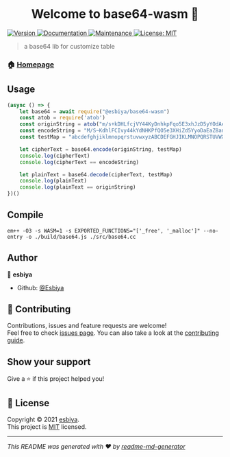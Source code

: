 <h1 align="center">Welcome to base64-wasm 👋</h1>
<p>
  <a href="https://www.npmjs.com/package/base64-wasm" target="_blank">
    <img alt="Version" src="https://img.shields.io/npm/v/base64-wasm.svg">
  </a>
  <a href="https://github.com/Esbiya/base64-wasm#readme" target="_blank">
    <img alt="Documentation" src="https://img.shields.io/badge/documentation-yes-brightgreen.svg" />
  </a>
  <a href="https://github.com/Esbiya/base64-wasm/graphs/commit-activity" target="_blank">
    <img alt="Maintenance" src="https://img.shields.io/badge/Maintained%3F-yes-green.svg" />
  </a>
  <a href="https://github.com/Esbiya/base64-wasm/blob/master/LICENSE" target="_blank">
    <img alt="License: MIT" src="https://img.shields.io/github/license/Esbiya/base64-wasm" />
  </a>
</p>

> a base64 lib for customize table

### 🏠 [Homepage](https://github.com/Esbiya/base64-wasm#readme)

## Usage

```javascript
(async () => {
    let base64 = await require("@esbiya/base64-wasm")
    const atob = require('atob')
    const originString = atob("m/s+kDHLfcjVY44KyDnhkpFqo5E3xhJzD5yYOdAeAz8ANpK8OxAEoZQFWTYd3JkZhbEDddtDcy0xpPbeYDMDgTOilWpwp9+9fjKPaiOpauC/bXPzcQbflxyyGf0GVFwI2XjXE9D6a838KaCFIrsO/E1MlTv6bKszr0nazX4o7zMhpoazmvcBW6hJBCkv6TfaylQYmgQqU6jQpNTaw4MPuM8OdNDFtHHzTm/mrvRsxzcxD8QpNvlquA9bRRUYKPWugw+05dwmTAWii5afFnPrvg==")
    const encodeString = "M/S~KdhlFCIvy44kYdNHKPfQO5e3XHiZd5YyoDaEaZ8anPk8oXaeOzqfwtyD3iKzHBedDDTdCY0XPpBEydmdGtoJLwPWP9~9FIkpAJoPAUc/BxpZCqBFLXYYgF0gvfWj2xIxe9d6A838kAcfjRSo/e1mLtV6BkSZR0NAZx4O7ZmHPOAZMVCbw6HibcKV6tFAYLqyMGqQu6IqPntAW4mpUm8oDndfThhZtM/MRVrSXZCXd8qPnVLQUa9BrruykpwUGW~05DWMtawJJ5AFfNpRVG=="
    const testMap = "abcdefghjiklmnopqrstuvwxyzABCDEFGHJIKLMNOPQRSTUVWXYZ0123456789~/="

    let cipherText = base64.encode(originString, testMap)
    console.log(cipherText)
    console.log(cipherText == encodeString)

    let plainText = base64.decode(cipherText, testMap)
    console.log(plainText)
    console.log(plainText == originString)
})()
```

## Compile

```shell
em++ -O3 -s WASM=1 -s EXPORTED_FUNCTIONS="['_free', '_malloc']" --no-entry -o ./build/base64.js ./src/base64.cc
```

## Author

👤 **esbiya**

* Github: [@Esbiya](https://github.com/Esbiya)

## 🤝 Contributing

Contributions, issues and feature requests are welcome!<br />Feel free to check [issues page](https://github.com/Esbiya/base64-wasm/issues). You can also take a look at the [contributing guide](https://github.com/Esbiya/base64-wasm/blob/master/CONTRIBUTING.md).

## Show your support

Give a ⭐️ if this project helped you!

## 📝 License

Copyright © 2021 [esbiya](https://github.com/Esbiya).<br />
This project is [MIT](https://github.com/Esbiya/base64-wasm/blob/master/LICENSE) licensed.

***
_This README was generated with ❤️ by [readme-md-generator](https://github.com/kefranabg/readme-md-generator)_